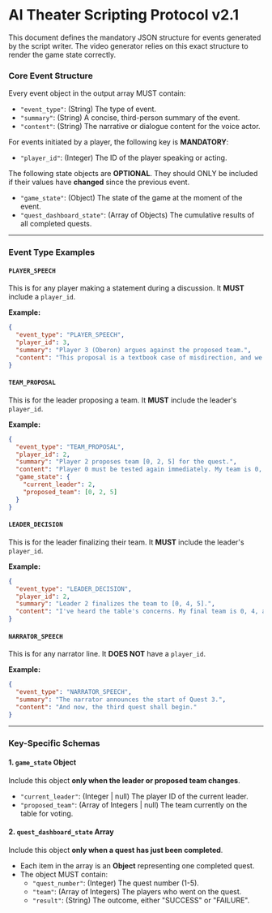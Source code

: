 # AI Theater Scripting Protocol v2.1

This document defines the mandatory JSON structure for events generated by the script writer. The video generator relies on this exact structure to render the game state correctly.

### **Core Event Structure**

Every event object in the output array MUST contain:

-   `"event_type"`: (String) The type of event.
-   `"summary"`: (String) A concise, third-person summary of the event.
-   `"content"`: (String) The narrative or dialogue content for the voice actor.

For events initiated by a player, the following key is **MANDATORY**:

-   `"player_id"`: (Integer) The ID of the player speaking or acting.

The following state objects are **OPTIONAL**. They should ONLY be included if their values have **changed** since the previous event.

-   `"game_state"`: (Object) The state of the game at the moment of the event.
-   `"quest_dashboard_state"`: (Array of Objects) The cumulative results of all completed quests.

---

### **Event Type Examples**

#### `PLAYER_SPEECH`
This is for any player making a statement during a discussion. It **MUST** include a `player_id`.

**Example:**
```json
{
  "event_type": "PLAYER_SPEECH",
  "player_id": 3,
  "summary": "Player 3 (Oberon) argues against the proposed team.",
  "content": "This proposal is a textbook case of misdirection, and we must reject it."
}
```

#### `TEAM_PROPOSAL`
This is for the leader proposing a team. It **MUST** include the leader's `player_id`.

**Example:**
```json
{
  "event_type": "TEAM_PROPOSAL",
  "player_id": 2,
  "summary": "Player 2 proposes team [0, 2, 5] for the quest.",
  "content": "Player 0 must be tested again immediately. My team is 0, 2, and 5.",
  "game_state": {
    "current_leader": 2,
    "proposed_team": [0, 2, 5]
  }
}
```

#### `LEADER_DECISION`
This is for the leader finalizing their team. It **MUST** include the leader's `player_id`.

**Example:**
```json
{
  "event_type": "LEADER_DECISION",
  "player_id": 2,
  "summary": "Leader 2 finalizes the team to [0, 4, 5].",
  "content": "I've heard the table's concerns. My final team is 0, 4, and 5."
}
```

#### `NARRATOR_SPEECH`
This is for any narrator line. It **DOES NOT** have a `player_id`.

**Example:**
```json
{
  "event_type": "NARRATOR_SPEECH",
  "summary": "The narrator announces the start of Quest 3.",
  "content": "And now, the third quest shall begin."
}
```

---

### **Key-Specific Schemas**

#### 1. `game_state` Object

Include this object **only when the leader or proposed team changes**.

-   `"current_leader"`: (Integer | null) The player ID of the current leader.
-   `"proposed_team"`: (Array of Integers | null) The team currently on the table for voting.

#### 2. `quest_dashboard_state` Array

Include this object **only when a quest has just been completed**.

-   Each item in the array is an **Object** representing one completed quest.
-   The object MUST contain:
    -   `"quest_number"`: (Integer) The quest number (1-5).
    -   `"team"`: (Array of Integers) The players who went on the quest.
    -   `"result"`: (String) The outcome, either "SUCCESS" or "FAILURE".
